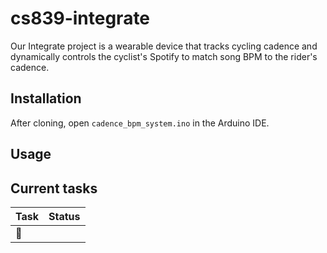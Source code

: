 # cs839-integrate

Our Integrate project is a wearable device that tracks cycling cadence and dynamically controls the cyclist's Spotify to match song BPM to the rider's cadence. 

## Installation

After cloning, open `cadence_bpm_system.ino` in the Arduino IDE. 

## Usage

## Current tasks

| Task                  | Status     |
| --------------------- | ---------- |
| :bug: <Template> Example Bug  | In progress|
| 🚀: <Template> Add feature X | ❎: Not started|
| 🚀: Connect ESP to Moofit Sensor | ✔️: Done       |
| 🚀: Search Spotify for songs by BPM | :candle: In progress      |


## Troubleshooting

If you're on MacOS getting weird Serial output, make sure your Serial is rendering at 115200 baud. 
If you're having trouble uploading the project to an ESP32, change your memory partition via Tools -> Partition Scheme -> Huge APP
